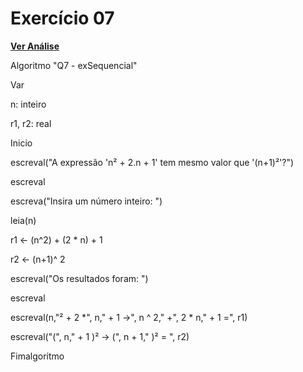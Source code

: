 # Exercício 07
[**Ver Análise**](Analise07.md)

Algoritmo "Q7 - exSequencial"

Var

n: inteiro

r1, r2: real

Inicio

escreval("A expressão 'n² + 2.n + 1' tem mesmo valor que '(n+1)²'?")

escreval

escreva("Insira um número inteiro: ")

leia(n)

r1 <- (n^2) + (2 * n) + 1

r2 <- (n+1)^ 2

escreval("Os resultados foram: ")

escreval

escreval(n,"² + 2 *", n," + 1 ->", n ^ 2," +", 2 * n," + 1 =", r1)

escreval("(", n," + 1 )² -> (", n + 1," )² = ", r2)

Fimalgoritmo
